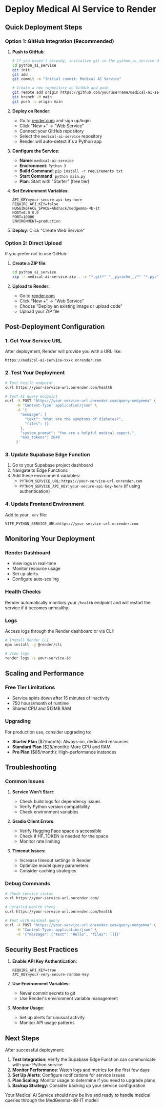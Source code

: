 # Deploy Medical AI Service to Render

## Quick Deployment Steps

### Option 1: GitHub Integration (Recommended)

1. **Push to GitHub**:
   ```bash
   # If you haven't already, initialize git in the python_ai_service directory
   cd python_ai_service
   git init
   git add .
   git commit -m "Initial commit: Medical AI Service"
   
   # Create a new repository on GitHub and push
   git remote add origin https://github.com/yourusername/medical-ai-service.git
   git branch -M main
   git push -u origin main
   ```

2. **Deploy on Render**:
   - Go to [render.com](https://render.com) and sign up/login
   - Click "New +" → "Web Service"
   - Connect your GitHub repository
   - Select the `medical-ai-service` repository
   - Render will auto-detect it's a Python app

3. **Configure the Service**:
   - **Name**: `medical-ai-service`
   - **Environment**: `Python 3`
   - **Build Command**: `pip install -r requirements.txt`
   - **Start Command**: `python main.py`
   - **Plan**: Start with "Starter" (free tier)

4. **Set Environment Variables**:
   ```
   API_KEY=your-secure-api-key-here
   REQUIRE_API_KEY=false
   HUGGINGFACE_SPACE=Abdhack/medgemma-4b-it
   HOST=0.0.0.0
   PORT=10000
   ENVIRONMENT=production
   ```

5. **Deploy**: Click "Create Web Service"

### Option 2: Direct Upload

If you prefer not to use GitHub:

1. **Create a ZIP file**:
   ```bash
   cd python_ai_service
   zip -r medical-ai-service.zip . -x "*.git*" "__pycache__/*" "*.pyc"
   ```

2. **Upload to Render**:
   - Go to [render.com](https://render.com)
   - Click "New +" → "Web Service"
   - Choose "Deploy an existing image or upload code"
   - Upload your ZIP file

## Post-Deployment Configuration

### 1. Get Your Service URL

After deployment, Render will provide you with a URL like:
```
https://medical-ai-service-xxxx.onrender.com
```

### 2. Test Your Deployment

```bash
# Test health endpoint
curl https://your-service-url.onrender.com/health

# Test AI query endpoint
curl -X POST "https://your-service-url.onrender.com/query-medgemma" \
     -H "Content-Type: application/json" \
     -d '{
       "message": {
         "text": "What are the symptoms of diabetes?",
         "files": []
       },
       "system_prompt": "You are a helpful medical expert.",
       "max_tokens": 2048
     }'
```

### 3. Update Supabase Edge Function

1. Go to your Supabase project dashboard
2. Navigate to Edge Functions
3. Add these environment variables:
   - `PYTHON_SERVICE_URL`: `https://your-service-url.onrender.com`
   - `PYTHON_SERVICE_API_KEY`: `your-secure-api-key-here` (if using authentication)

### 4. Update Frontend Environment

Add to your `.env` file:
```
VITE_PYTHON_SERVICE_URL=https://your-service-url.onrender.com
```

## Monitoring Your Deployment

### Render Dashboard
- View logs in real-time
- Monitor resource usage
- Set up alerts
- Configure auto-scaling

### Health Checks
Render automatically monitors your `/health` endpoint and will restart the service if it becomes unhealthy.

### Logs
Access logs through the Render dashboard or via CLI:
```bash
# Install Render CLI
npm install -g @render/cli

# View logs
render logs -s your-service-id
```

## Scaling and Performance

### Free Tier Limitations
- Service spins down after 15 minutes of inactivity
- 750 hours/month of runtime
- Shared CPU and 512MB RAM

### Upgrading
For production use, consider upgrading to:
- **Starter Plan** ($7/month): Always-on, dedicated resources
- **Standard Plan** ($25/month): More CPU and RAM
- **Pro Plan** ($85/month): High-performance instances

## Troubleshooting

### Common Issues

1. **Service Won't Start**:
   - Check build logs for dependency issues
   - Verify Python version compatibility
   - Check environment variables

2. **Gradio Client Errors**:
   - Verify Hugging Face space is accessible
   - Check if HF_TOKEN is needed for the space
   - Monitor rate limiting

3. **Timeout Issues**:
   - Increase timeout settings in Render
   - Optimize model query parameters
   - Consider caching strategies

### Debug Commands

```bash
# Check service status
curl https://your-service-url.onrender.com/

# Detailed health check
curl https://your-service-url.onrender.com/health

# Test with minimal query
curl -X POST "https://your-service-url.onrender.com/query-medgemma" \
     -H "Content-Type: application/json" \
     -d '{"message": {"text": "Hello", "files": []}}'
```

## Security Best Practices

1. **Enable API Key Authentication**:
   ```
   REQUIRE_API_KEY=true
   API_KEY=your-very-secure-random-key
   ```

2. **Use Environment Variables**:
   - Never commit secrets to git
   - Use Render's environment variable management

3. **Monitor Usage**:
   - Set up alerts for unusual activity
   - Monitor API usage patterns

## Next Steps

After successful deployment:

1. **Test Integration**: Verify the Supabase Edge Function can communicate with your Python service
2. **Monitor Performance**: Watch logs and metrics for the first few days
3. **Set Up Alerts**: Configure notifications for service issues
4. **Plan Scaling**: Monitor usage to determine if you need to upgrade plans
5. **Backup Strategy**: Consider backing up your service configuration

Your Medical AI Service should now be live and ready to handle medical queries through the MedGemma-4B-IT model!